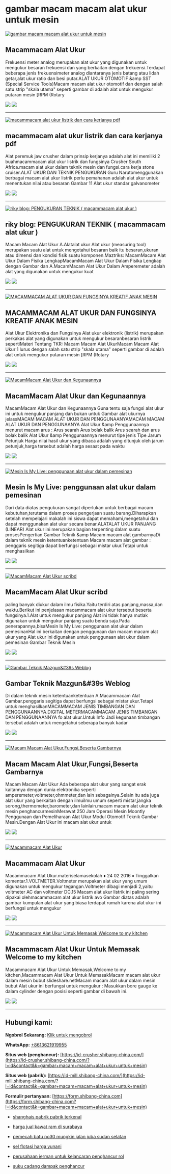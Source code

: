 # gambar macam macam alat ukur untuk mesin

<a href="https://swt.shibang-china.com/?l=id&img&k=gambar+macam+macam+alat+ukur+untuk+mesin" target="_blank">![gambar macam macam alat ukur untuk mesin](http://static.shibang-china.com/all-800x300/214.jpg)</a>

## Macammacam Alat Ukur
Frekuensi meter analog merupakan alat ukur yang digunakan untuk mengukur besaran frekuensi dan yang berkaitan dengan frekuensi.Terdapat beberapa jenis frekuensimeter analog diantaranya jenis batang atau lidah getar,alat ukur ratio dan besi putar.ALAT UKUR OTOMOTIF &amp SST (Special Service Tools)Macam macam alat ukur otomotif dan dengan salah satu strip "skala utama" seperti gambar di adalah alat untuk mengukur putaran mesin [RPM (Rotary


<a href="https://whatsapp.shibangsoft.com/WhatsApp.php" target="_blank" title="WhatsApp">![](http://static.shibang-china.com/icon/whatsapp.png)</a> <a href="https://swt.shibang-china.com/?l=id&icon&k=gambar+macam+macam+alat+ukur+untuk+mesin" target="_blank">![](http://static.shibang-china.com/icon/chat-id.png)</a>

---

<a href="https://swt.shibang-china.com/?l=id&img&k=gambar+macam+macam+alat+ukur+untuk+mesin" target="_blank">![macammacam alat ukur listrik dan cara kerjanya pdf](http://static.shibang-china.com/all-800x300/796.jpg)</a>

## macammacam alat ukur listrik dan cara kerjanya pdf
Alat peremuk jaw crusher dalam prinsip kerjanya adalah alat ini memiliki 2 buahmacammacam alat ukur listrik dan fungsinya Crusher South Africa.macam alat ukur dalam teknik mesin dan fungsi.cara kerja stone cruiser.ALAT UKUR DAN TEKNIK PENGUKURAN Guru Narutomenggunakan berbagai macam alat ukur listrik perlu pemahanan adalah alat ukur untuk menentukan nilai atau besaran Gambar 11 Alat ukur standar galvanometer


<a href="https://whatsapp.shibangsoft.com/WhatsApp.php" target="_blank" title="WhatsApp">![](http://static.shibang-china.com/icon/whatsapp.png)</a> <a href="https://swt.shibang-china.com/?l=id&icon&k=gambar+macam+macam+alat+ukur+untuk+mesin" target="_blank">![](http://static.shibang-china.com/icon/chat-id.png)</a>

---

<a href="https://swt.shibang-china.com/?l=id&img&k=gambar+macam+macam+alat+ukur+untuk+mesin" target="_blank">![riky blog: PENGUKURAN TEKNIK ( macammacam alat ukur )](http://static.shibang-china.com/all-800x300/793.jpg)</a>

## riky blog: PENGUKURAN TEKNIK ( macammacam alat ukur )
Macam Macam Alat Ukur A.Alatalat ukur Alat ukur (measuring tool) merupakan suatu alat untuk mengetahui besaran baik itu besaran,ukuran atau dimensi dan kondisi fisik suatu komponen.Maztriks: MacamMacam Alat Ukur Dalam Fisika LengkapMacamMacam Alat Ukur Dalam Fisika Lengkap dengan Gambar dan A.MacamMacam Alat Ukur Dalam Amperemeter adalah alat yang digunakan untuk mengukur kuat


<a href="https://whatsapp.shibangsoft.com/WhatsApp.php" target="_blank" title="WhatsApp">![](http://static.shibang-china.com/icon/whatsapp.png)</a> <a href="https://swt.shibang-china.com/?l=id&icon&k=gambar+macam+macam+alat+ukur+untuk+mesin" target="_blank">![](http://static.shibang-china.com/icon/chat-id.png)</a>

---

<a href="https://swt.shibang-china.com/?l=id&img&k=gambar+macam+macam+alat+ukur+untuk+mesin" target="_blank">![MACAMMACAM ALAT UKUR DAN FUNGSINYA KREATIF ANAK MESIN](http://static.shibang-china.com/all-800x300/228.jpg)</a>

## MACAMMACAM ALAT UKUR DAN FUNGSINYA KREATIF ANAK MESIN
Alat Ukur Elektronika dan Fungsinya Alat ukur elektronik (listrik) merupakan perkakas alat yang digunakan untuk mengukur besaranbesaran listrik sepertiMateri Tentang TKR: Macam Macam Alat UkurMacam Macam Alat Ukur 1 lurus dengan salah satu strip "skala utama" seperti gambar di adalah alat untuk mengukur putaran mesin [RPM (Rotary


<a href="https://whatsapp.shibangsoft.com/WhatsApp.php" target="_blank" title="WhatsApp">![](http://static.shibang-china.com/icon/whatsapp.png)</a> <a href="https://swt.shibang-china.com/?l=id&icon&k=gambar+macam+macam+alat+ukur+untuk+mesin" target="_blank">![](http://static.shibang-china.com/icon/chat-id.png)</a>

---

<a href="https://swt.shibang-china.com/?l=id&img&k=gambar+macam+macam+alat+ukur+untuk+mesin" target="_blank">![MacamMacam Alat Ukur dan Kegunaannya](http://static.shibang-china.com/all-800x300/1265.jpg)</a>

## MacamMacam Alat Ukur dan Kegunaannya
MacamMacam Alat Ukur dan Kegunaannya Guna tentu saja fungsi alat ukur ini untuk mengukur panjang dan bukan untuk Gambar alat ukurnya jelassMACAM MACAM ALAT UKUR DAN PENGGUNAANYAMACAM MACAM ALAT UKUR DAN PENGGUNAANYA Alat Ukur &amp Penggunaannya menurut macam arus : Arus searah Arus bolak balik Arus searah dan arus bolak balik Alat Ukur &amp Penggunaannya menurut tipe jenis Tipe Jarum Petunjuk Harga nilai hasil ukur yang dibaca adalah yang ditunjuk oleh jarum petunjuk,harga tersebut adalah harga sesaat pada waktu


<a href="https://whatsapp.shibangsoft.com/WhatsApp.php" target="_blank" title="WhatsApp">![](http://static.shibang-china.com/icon/whatsapp.png)</a> <a href="https://swt.shibang-china.com/?l=id&icon&k=gambar+macam+macam+alat+ukur+untuk+mesin" target="_blank">![](http://static.shibang-china.com/icon/chat-id.png)</a>

---

<a href="https://swt.shibang-china.com/?l=id&img&k=gambar+macam+macam+alat+ukur+untuk+mesin" target="_blank">![Mesin Is My Live: penggunaan alat ukur dalam pemesinan](http://static.shibang-china.com/all-800x300/1118.jpg)</a>

## Mesin Is My Live: penggunaan alat ukur dalam pemesinan
Dari data diatas pengukuran sangat diperlukan untuk berbagai macam kebutuhan,terutama dalam proses pengerjaan suatu barang.Diharapkan setelah mempelajari makalah ini siswa dapat memahami,mengetahui dan dapat menggunakan alat ukur secara benar.ALATALAT UKUR PANJANG (LINEAR) Alat ukur ini merupakan bagian terpenting dalam suatu prosesPengertian Gambar Teknik &amp Macam macam alat gambarnyaDi dalam teknik mesin ketentuanketentuan Macam macam alat gambar : penggaris segitiga dapat berfungsi sebagai mistar ukur.Tetapi untuk menghasilkan


<a href="https://whatsapp.shibangsoft.com/WhatsApp.php" target="_blank" title="WhatsApp">![](http://static.shibang-china.com/icon/whatsapp.png)</a> <a href="https://swt.shibang-china.com/?l=id&icon&k=gambar+macam+macam+alat+ukur+untuk+mesin" target="_blank">![](http://static.shibang-china.com/icon/chat-id.png)</a>

---

<a href="https://swt.shibang-china.com/?l=id&img&k=gambar+macam+macam+alat+ukur+untuk+mesin" target="_blank">![MacamMacam Alat Ukur scribd](http://static.shibang-china.com/all-800x300/770.jpg)</a>

## MacamMacam Alat Ukur scribd
paling banyak diukur dalam ilmu fisika.Yaitu terdiri atas panjang,massa,dan waktu.Berikut ini penjelasan macammacam alat ukur tersebut beserta fungsinya.1.Alat untuk mengukur panjang Alat ini tidak hanya mutlak digunakan untuk mengukur panjang suatu benda saja.Pada penerapannya,bisaMesin Is My Live: penggunaan alat ukur dalam pemesinanHal ini berkaitan dengan penggunaan dan macam macam alat ukur yang Alat ukur ini digunakan untuk penggunaan alat ukur dalam pemesinan Gambar Teknik Mesin


<a href="https://whatsapp.shibangsoft.com/WhatsApp.php" target="_blank" title="WhatsApp">![](http://static.shibang-china.com/icon/whatsapp.png)</a> <a href="https://swt.shibang-china.com/?l=id&icon&k=gambar+macam+macam+alat+ukur+untuk+mesin" target="_blank">![](http://static.shibang-china.com/icon/chat-id.png)</a>

---

<a href="https://swt.shibang-china.com/?l=id&img&k=gambar+macam+macam+alat+ukur+untuk+mesin" target="_blank">![Gambar Teknik Mazgun&#39s Weblog](http://static.shibang-china.com/all-800x300/107.jpg)</a>

## Gambar Teknik Mazgun&#39s Weblog
Di dalam teknik mesin ketentuanketentuan A.Macammacam Alat Gambar.penggaris segitiga dapat berfungsi sebagai mistar ukur.Tetapi untuk menghasilkanMACAMMACAM JENIS TIMBANGAN DAN PENGGUNAANNYA.DIGITAL METERMACAMMACAM JENIS TIMBANGAN DAN PENGGUNAANNYA fo alat ukur.Untuk Info Jadi kegunaan timbangan tersebut adalah untuk mengetahui seberapa banyak kadar


<a href="https://whatsapp.shibangsoft.com/WhatsApp.php" target="_blank" title="WhatsApp">![](http://static.shibang-china.com/icon/whatsapp.png)</a> <a href="https://swt.shibang-china.com/?l=id&icon&k=gambar+macam+macam+alat+ukur+untuk+mesin" target="_blank">![](http://static.shibang-china.com/icon/chat-id.png)</a>

---

<a href="https://swt.shibang-china.com/?l=id&img&k=gambar+macam+macam+alat+ukur+untuk+mesin" target="_blank">![Macam Macam Alat Ukur,Fungsi,Beserta Gambarnya](http://static.shibang-china.com/all-800x300/1506.jpg)</a>

## Macam Macam Alat Ukur,Fungsi,Beserta Gambarnya
Macam Macam Alat Ukur Ada beberapa alat ukur yang sangat erak kaitannya dengan dunia elektronika seperti amperemeter,voltmeter,ohmmeter,dan lain sebagainya.Selain itu ada juga alat ukur yang berkaitan dengan ilmuilmu umum seperti mistar,jangka sorong,thermometer,barometer,dan lainlain.macam macam alat ukur teknik mesin penghancurmesinMerawat 250 Jam Operasi Mesin Moontly Penggunaan dan Pemeliharaan Alat Ukur Modul Otomotif Teknik Gambar Mesin.Dengan Alat Ukur ini macam alat ukur untuk


<a href="https://whatsapp.shibangsoft.com/WhatsApp.php" target="_blank" title="WhatsApp">![](http://static.shibang-china.com/icon/whatsapp.png)</a> <a href="https://swt.shibang-china.com/?l=id&icon&k=gambar+macam+macam+alat+ukur+untuk+mesin" target="_blank">![](http://static.shibang-china.com/icon/chat-id.png)</a>

---

<a href="https://swt.shibang-china.com/?l=id&img&k=gambar+macam+macam+alat+ukur+untuk+mesin" target="_blank">![Macammacam Alat Ukur](http://static.shibang-china.com/all-800x300/398.jpg)</a>

## Macammacam Alat Ukur
Macammacam Alat Ukur.materiselamasekolah ♦ 24 02 2016 ♦ Tinggalkan komentar.1.VOLTMETER.Voltmeter merupakan alat ukur yang umum digunakan untuk mengukur tegangan.Voltmeter dibagi menjadi 2,yaitu voltmeter AC dan voltmeter DC.15 Macam alat ukur listrik ini paling sering dipakai olehmacammacam alat ukur listrik avo Gambar diatas adalah gambar kumpulan alat ukur yang biasa terdapat rumah karena alat ukur ini berfungsi untuk mengukur


<a href="https://whatsapp.shibangsoft.com/WhatsApp.php" target="_blank" title="WhatsApp">![](http://static.shibang-china.com/icon/whatsapp.png)</a> <a href="https://swt.shibang-china.com/?l=id&icon&k=gambar+macam+macam+alat+ukur+untuk+mesin" target="_blank">![](http://static.shibang-china.com/icon/chat-id.png)</a>

---

<a href="https://swt.shibang-china.com/?l=id&img&k=gambar+macam+macam+alat+ukur+untuk+mesin" target="_blank">![Macammacam Alat Ukur Untuk Memasak Welcome to my kitchen](http://static.shibang-china.com/all-800x300/168.jpg)</a>

## Macammacam Alat Ukur Untuk Memasak Welcome to my kitchen
Macammacam Alat Ukur Untuk Memasak,Welcome to my kitchen,Macammacam Alat Ukur Untuk MemasakMacam macam alat ukur dalam mesin bubut slideshare.netMacam macam alat ukur dalam mesin bubut Alat ukur ini berfungsi untuk mengukur : Masukkan bore gauge ke dalam cylinder dengan posisi seperti gambar di bawah ini.


<a href="https://whatsapp.shibangsoft.com/WhatsApp.php" target="_blank" title="WhatsApp">![](http://static.shibang-china.com/icon/whatsapp.png)</a> <a href="https://swt.shibang-china.com/?l=id&icon&k=gambar+macam+macam+alat+ukur+untuk+mesin" target="_blank">![](http://static.shibang-china.com/icon/chat-id.png)</a>

---
## Hubungi kami:

**Ngobrol Sekarang:** [Klik untuk mengobrol](https://swt.shibang-china.com?l=id&contact&k=gambar+macam+macam+alat+ukur+untuk+mesin)

**WhatsApp:**  [+8613621919955](https://whatsapp.shibangsoft.com/WhatsApp.php)

**Situs web (penghancur):** [https://id-crusher.shibang-china.com/](https://id-crusher.shibang-china.com/?l=id&contact&k=gambar+macam+macam+alat+ukur+untuk+mesin)

**Situs web (pabrik):** [https://id-mill.shibang-china.com/](https://id-mill.shibang-china.com/?l=id&contact&k=gambar+macam+macam+alat+ukur+untuk+mesin)

**Formulir pertanyaan:** [https://form.shibang-china.com](https://form.shibang-china.com?l=id&contact&k=gambar+macam+macam+alat+ukur+untuk+mesin)

* [shanghais pabrik pabrik terkenal](../50/shanghais%20pabrik%20pabrik%20terkenal.md)

* [harga jual kawat ram di surabaya](../44/harga%20jual%20kawat%20ram%20di%20surabaya.md)

* [pemecah batu no30 mungkin jalan juba sudan selatan](../49/pemecah%20batu%20no30%20mungkin%20jalan%20juba%20sudan%20selatan.md)

* [sel flotasi harga yunani](../42/sel%20flotasi%20harga%20yunani.md)

* [perusahaan jerman untuk kelancaran penghancur rol](../44/perusahaan%20jerman%20untuk%20kelancaran%20penghancur%20rol.md)

* [suku cadang dampak penghancur](../44/suku%20cadang%20dampak%20penghancur.md)